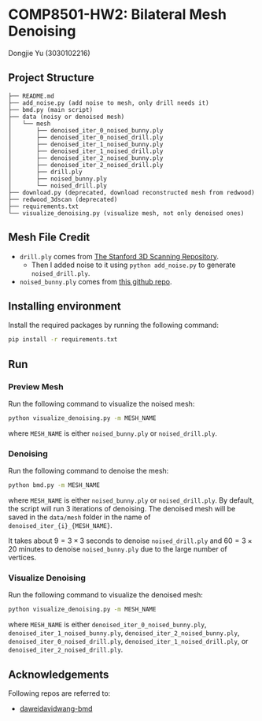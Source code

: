 # COMP8501-HW2: Bilateral Mesh Denoising
Dongjie Yu (3030102216)

## Project Structure
```
├── README.md
├── add_noise.py (add noise to mesh, only drill needs it)
├── bmd.py (main script)
├── data (noisy or denoised mesh)
│   └── mesh
│       ├── denoised_iter_0_noised_bunny.ply
│       ├── denoised_iter_0_noised_drill.ply
│       ├── denoised_iter_1_noised_bunny.ply
│       ├── denoised_iter_1_noised_drill.ply
│       ├── denoised_iter_2_noised_bunny.ply
│       ├── denoised_iter_2_noised_drill.ply
│       ├── drill.ply
│       ├── noised_bunny.ply
│       └── noised_drill.ply
├── download.py (deprecated, download reconstructed mesh from redwood)
├── redwood_3dscan (deprecated)
├── requirements.txt
└── visualize_denoising.py (visualize mesh, not only denoised ones)
```

## Mesh File Credit
- `drill.ply` comes from [The Stanford 3D Scanning Repository](https://graphics.stanford.edu/data/3Dscanrep/).
  - Then I added noise to it using `python add_noise.py` to generate `noised_drill.ply`.
- `noised_bunny.ply` comes from [this github repo](https://github.com/daweidavidwang/Mesh_Denoiseing_BilateralFilter).

## Installing environment
Install the required packages by running the following command:
```bash
pip install -r requirements.txt
```

## Run
### Preview Mesh
Run the following command to visualize the noised mesh:
```bash
python visualize_denoising.py -m MESH_NAME
```
where `MESH_NAME` is either `noised_bunny.ply` or `noised_drill.ply`.

### Denoising
Run the following command to denoise the mesh:
```bash
python bmd.py -m MESH_NAME
```
where `MESH_NAME` is either `noised_bunny.ply` or `noised_drill.ply`. By default, the script will run 3 iterations of denoising. The denoised mesh will be saved in the `data/mesh` folder in the name of `denoised_iter_{i}_{MESH_NAME}`.

It takes about $9=3\times3$ seconds to denoise `noised_drill.ply` and $60=3\times20$ minutes to denoise `noised_bunny.ply` due to the large number of vertices.

### Visualize Denoising
Run the following command to visualize the denoised mesh:
```bash
python visualize_denoising.py -m MESH_NAME
```
where `MESH_NAME` is either `denoised_iter_0_noised_bunny.ply`, `denoised_iter_1_noised_bunny.ply`, `denoised_iter_2_noised_bunny.ply`, `denoised_iter_0_noised_drill.ply`, `denoised_iter_1_noised_drill.ply`, or `denoised_iter_2_noised_drill.ply`.

## Acknowledgements
Following repos are referred to:
- [daweidavidwang-bmd](https://github.com/daweidavidwang/Mesh_Denoiseing_BilateralFilter)
